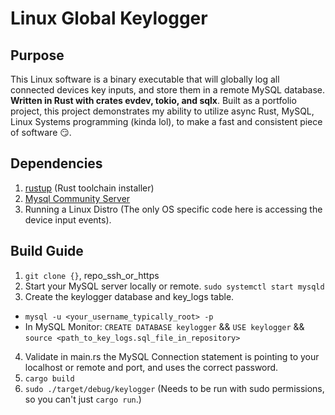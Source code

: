 # Linux Global Keylogger

## Purpose

This Linux software is a binary executable that will globally log all connected devices key inputs, and store them in a remote MySQL database. **Written in Rust with crates evdev, tokio, and sqlx**.
Built as a portfolio project, this project demonstrates my ability to utilize async Rust, MySQL, Linux Systems programming (kinda lol), to make a fast and consistent piece of software 😏.

## Dependencies

1. [rustup](https://rustup.rs/) (Rust toolchain installer)
2. [Mysql Community Server](https://dev.mysql.com/downloads/mysql/)
3. Running a Linux Distro (The only OS specific code here is accessing the device input events).

## Build Guide

1. `git clone {}`, repo_ssh_or_https
2. Start your MySQL server locally or remote. `sudo systemctl start mysqld`
3. Create the keylogger database and key_logs table.

- `mysql -u <your_username_typically_root> -p`
- In MySQL Monitor: `CREATE DATABASE keylogger` && `USE keylogger` && `source <path_to_key_logs.sql_file_in_repository>`

4. Validate in main.rs the MySQL Connection statement is pointing to your localhost or remote and port, and uses the correct password.
5. `cargo build`
6. `sudo ./target/debug/keylogger` (Needs to be run with sudo permissions, so you can't just `cargo run`.)
